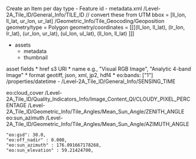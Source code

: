 Create an Item per day 
type - Feature
id - metadata.xml /Level-2A_Tile_ID/General_Info/TILE_ID
// convert these from UTM
bbox = [ll_lon, ll_lat, ur_lon, ur_lat]
   /Geometric_Info/Tile_Geocoding/Geoposition 
geometry/type = Polygon
geometry/coordinates = [[[(ll_lon, ll_lat), (lr_lon, lr_lat), (ur_lon, ur_lat), (ul_lon, ul_lat), (ll_lon, ll_lat) ]]]

* assets
    * metadata
    * thumbnail    

asset fields
        * href s3 URI
        * name e.g., "Visual RGB Image", "Analytic 4-band Image"
        * format geotiff, json, xml, jp2, hdf4
        * eo:bands: ["1"]
/properties/datetime - /Level-2A_Tile_ID/General_Info/SENSING_TIME      

eo:cloud_cover /Level-2A_Tile_ID/Quality_Indicators_Info/Image_Content_QI/CLOUDY_PIXEL_PERCENTAGE 
/Level-2A_Tile_ID/Geometric_Info/Tile_Angles/Mean_Sun_Angle/ZENITH_ANGLE
eo:sun_azimuth /Level-2A_Tile_ID/Geometric_Info/Tile_Angles/Mean_Sun_Angle/AZIMUTH_ANGLE

    "eo:gsd": 30.0,
    "eo:off_nadir" : 0.000,
    "eo:sun_azimuth" : 176.091667178268,
    "eo:sun_elevation" : 59.21424700,
